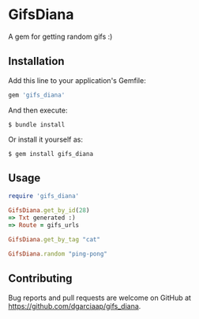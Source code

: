 # GifsDiana

A gem for getting random gifs :)

## Installation

Add this line to your application's Gemfile:

```ruby
gem 'gifs_diana'
```

And then execute:

    $ bundle install

Or install it yourself as:

    $ gem install gifs_diana

## Usage

```ruby
require 'gifs_diana'

GifsDiana.get_by_id(28)
=> Txt generated :)
=> Route = gifs_urls

GifsDiana.get_by_tag "cat"

GifsDiana.random "ping-pong"
```

## Contributing

Bug reports and pull requests are welcome on GitHub at https://github.com/dgarciaap/gifs_diana.

